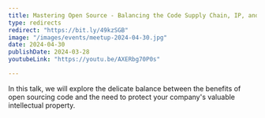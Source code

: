 ```yaml
---
title: Mastering Open Source - Balancing the Code Supply Chain, IP, and Legal Considerations
type: redirects
redirect: "https://bit.ly/49kzSGB"
image: "/images/events/meetup-2024-04-30.jpg"
date: 2024-04-30
publishDate: 2024-03-28
youtubeLink: "https://youtu.be/AXERbg70P0s"

---
```


In this talk, we will explore the delicate balance between the benefits of open sourcing code and the need to protect your company's valuable intellectual property.

